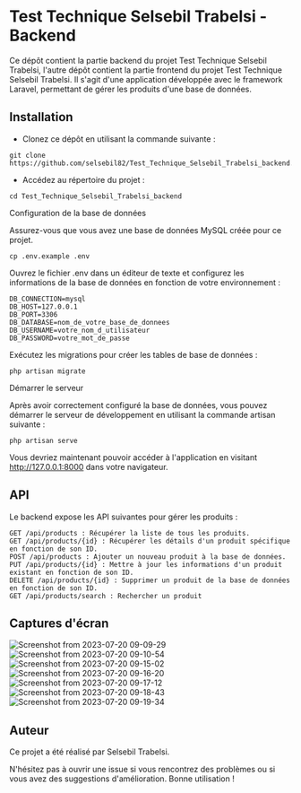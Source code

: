 <h1>Test Technique Selsebil Trabelsi - Backend</h1>

<p>Ce dépôt contient la partie backend du projet Test Technique Selsebil Trabelsi, l'autre dépôt contient la partie frontend du projet Test Technique Selsebil Trabelsi. Il s'agit d'une application développée avec le framework Laravel, permettant de gérer les produits d'une base de données.</p>

<h2>Installation</h2>

<ul>
  <li>Clonez ce dépôt en utilisant la commande suivante :</li>
</ul>

<pre>
<code>git clone https://github.com/selsebil82/Test_Technique_Selsebil_Trabelsi_backend.git</code>
</pre>

<ul>
  <li>Accédez au répertoire du projet :</li>
</ul>

<pre>
<code>cd Test_Technique_Selsebil_Trabelsi_backend</code>
</pre>

<p>Configuration de la base de données</p>

<p>Assurez-vous que vous avez une base de données MySQL créée pour ce projet.</p>

<pre>
<code>cp .env.example .env</code>
</pre>

<p>Ouvrez le fichier .env dans un éditeur de texte et configurez les informations de la base de données en fonction de votre environnement :</p>

<pre>
<code>DB_CONNECTION=mysql
DB_HOST=127.0.0.1
DB_PORT=3306
DB_DATABASE=nom_de_votre_base_de_donnees
DB_USERNAME=votre_nom_d_utilisateur
DB_PASSWORD=votre_mot_de_passe</code>
</pre>

<p>Exécutez les migrations pour créer les tables de base de données :</p>

<pre>
<code>php artisan migrate</code>
</pre>

<p>Démarrer le serveur</p>

<p>Après avoir correctement configuré la base de données, vous pouvez démarrer le serveur de développement en utilisant la commande artisan suivante :</p>

<pre>
<code>php artisan serve</code>
</pre>

<p>Vous devriez maintenant pouvoir accéder à l'application en visitant <a href="http://127.0.0.1:8000" target="_blank">http://127.0.0.1:8000</a> dans votre navigateur.</p>

<h2>API</h2>

<p>Le backend expose les API suivantes pour gérer les produits :</p>

<pre>
<code>GET /api/products : Récupérer la liste de tous les produits.
GET /api/products/{id} : Récupérer les détails d'un produit spécifique en fonction de son ID.
POST /api/products : Ajouter un nouveau produit à la base de données.
PUT /api/products/{id} : Mettre à jour les informations d'un produit existant en fonction de son ID.
DELETE /api/products/{id} : Supprimer un produit de la base de données en fonction de son ID.
GET /api/products/search : Rechercher un produit</code>
</pre>

<h2>Captures d'écran</h2>

<img src="https://github.com/selsebil82/Test_Technique_Selsebil_Trabelsi_backend/assets/134981597/8886a1a7-515f-4058-97ec-e8c769ff8b48" alt="Screenshot from 2023-07-20 09-09-29">
<img src="https://github.com/selsebil82/Test_Technique_Selsebil_Trabelsi_backend/assets/134981597/0a530a4d-14d6-4aa6-9ec6-4bf5c50a9d8e" alt="Screenshot from 2023-07-20 09-10-54">
<img src="https://github.com/selsebil82/Test_Technique_Selsebil_Trabelsi_backend/assets/134981597/153bda7b-fc96-4ec5-b3ea-968f52f6059f" alt="Screenshot from 2023-07-20 09-15-02">
<img src="https://github.com/selsebil82/Test_Technique_Selsebil_Trabelsi_backend/assets/134981597/c36bde29-bdc2-4159-bb14-1854118d0c6b" alt="Screenshot from 2023-07-20 09-16-20">
<img src="https://github.com/selsebil82/Test_Technique_Selsebil_Trabelsi_backend/assets/134981597/79040c63-3d2e-49f5-b2b7-438248596c40" alt="Screenshot from 2023-07-20 09-17-12">
<img src="https://github.com/selsebil82/Test_Technique_Selsebil_Trabelsi_backend/assets/134981597/d6b3a07c-5539-432d-b36b-55abd418e5d2" alt="Screenshot from 2023-07-20 09-18-43">
<img src="https://github.com/selsebil82/Test_Technique_Selsebil_Trabelsi_backend/assets/134981597/598444c8-3ad8-41a1-9aea-5f67e394b0a8" alt="Screenshot from 2023-07-20 09-19-34">

<h2>Auteur</h2>

<p>Ce projet a été réalisé par Selsebil Trabelsi.</p>

<p>N'hésitez pas à ouvrir une issue si vous rencontrez des problèmes ou si vous avez des suggestions d'amélioration. Bonne utilisation !</p>
